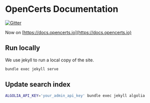 # OpenCerts Documentation

[![Gitter](https://badges.gitter.im/OpenCerts/community.svg)](https://gitter.im/OpenCerts/community?utm_source=badge&utm_medium=badge&utm_campaign=pr-badge)

Now on [https://docs.opencerts.io](https://docs.opencerts.io)

## Run locally

We use jekyll to run a local copy of the site.

```bash
bundle exec jekyll serve
```

## Update search index

```bash
ALGOLIA_API_KEY='your_admin_api_key' bundle exec jekyll algolia
```
